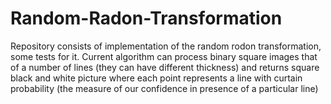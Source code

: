 # Random-Radon-Transformation

Repository consists of implementation of the random rodon transformation, some tests for it. Current algorithm can process binary square images that of a number of lines (they can have different thickness) and returns square black and white picture where each point represents a line with curtain probability (the measure of our confidence in presence of a particular line)
